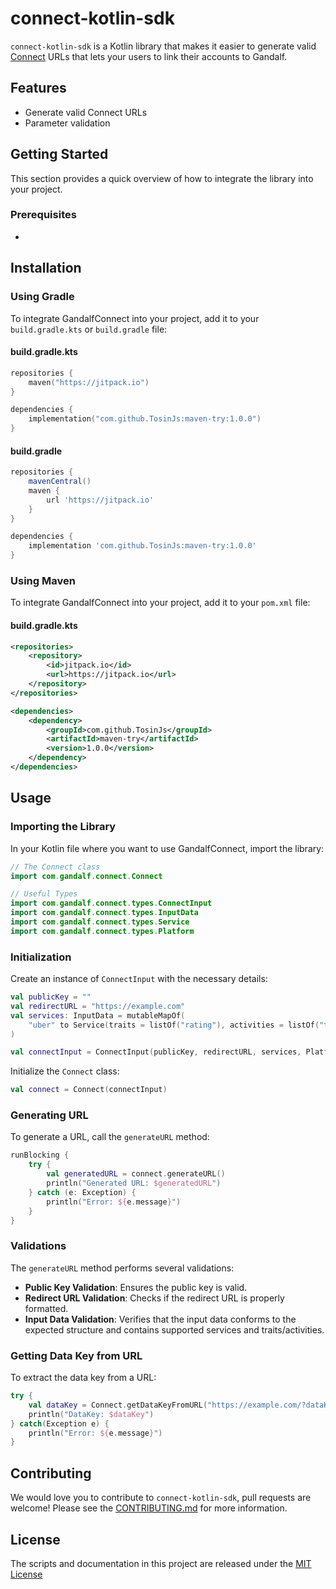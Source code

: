 # connect-kotlin-sdk

`connect-kotlin-sdk` is a Kotlin library that makes it easier to generate valid [Connect](https://docs.gandalf.network/concepts/connect) URLs that lets your users to link their accounts to Gandalf.

## Features

- Generate valid Connect URLs
- Parameter validation

## Getting Started

This section provides a quick overview of how to integrate the library into your project.

### Prerequisites

- 

## Installation

### Using Gradle

To integrate GandalfConnect into your project, add it to your `build.gradle.kts` or `build.gradle` file:

#### build.gradle.kts

```kotlin
repositories {
    maven("https://jitpack.io")
}

dependencies {
    implementation("com.github.TosinJs:maven-try:1.0.0")
}
```

#### build.gradle

```groovy
repositories {
    mavenCentral()
    maven {
        url 'https://jitpack.io'
    }
}

dependencies {
    implementation 'com.github.TosinJs:maven-try:1.0.0'
}
```

### Using Maven

To integrate GandalfConnect into your project, add it to your `pom.xml` file:

#### build.gradle.kts

```xml
<repositories>
    <repository>
        <id>jitpack.io</id>
        <url>https://jitpack.io</url>
    </repository>
</repositories>

<dependencies>
    <dependency>
        <groupId>com.github.TosinJs</groupId>
        <artifactId>maven-try</artifactId>
        <version>1.0.0</version>
    </dependency>
</dependencies>
```

## Usage

### Importing the Library

In your Kotlin file where you want to use GandalfConnect, import the library:

```kotlin
// The Connect class
import com.gandalf.connect.Connect

// Useful Types
import com.gandalf.connect.types.ConnectInput
import com.gandalf.connect.types.InputData
import com.gandalf.connect.types.Service
import com.gandalf.connect.types.Platform
```

### Initialization

Create an instance of `ConnectInput` with the necessary details:

```kotlin
val publicKey = ""
val redirectURL = "https://example.com"
val services: InputData = mutableMapOf(
    "uber" to Service(traits = listOf("rating"), activities = listOf("trip"))
)

val connectInput = ConnectInput(publicKey, redirectURL, services, Platform.ANDROID)
```

Initialize the `Connect` class:

```kotlin
val connect = Connect(connectInput)
```

### Generating URL

To generate a URL, call the `generateURL` method:

```kotlin
runBlocking {
    try {
        val generatedURL = connect.generateURL()
        println("Generated URL: $generatedURL")
    } catch (e: Exception) {
        println("Error: ${e.message}")
    }
}
```

### Validations

The `generateURL` method performs several validations:

- **Public Key Validation**: Ensures the public key is valid.
- **Redirect URL Validation**: Checks if the redirect URL is properly formatted.
- **Input Data Validation**: Verifies that the input data conforms to the expected structure and contains supported services and traits/activities.

### Getting Data Key from URL

To extract the data key from a URL:

```kotlin
try {
    val dataKey = Connect.getDataKeyFromURL("https://example.com/?dataKey=a100")
    println("DataKey: $dataKey")
} catch(Exception e) {
    println("Error: ${e.message}")
}
```

## Contributing

We would love you to contribute to `connect-kotlin-sdk`, pull requests are welcome! Please see the [CONTRIBUTING.md](CONTRIBUTING.md) for more information.

## License

The scripts and documentation in this project are released under the [MIT License](LICENSE.md)